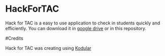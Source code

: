 # HackForTAC

Hack for TAC is a easy to use application to check in students quickly and efficiently. You can download it in [google drive](https://drive.google.com/file/d/1g2CEljkZs6sE1rZVm07K26TpDjvp_NEe/view?usp=sharing) or in this repository.

#Credits

Hack for TAC was creating using [Kodular](https://www.kodular.io/)
